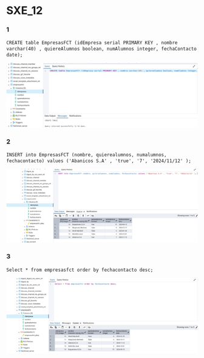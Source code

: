 # SXE_12

### 1 

```
CREATE table EmpresasFCT (idEmpresa serial PRIMARY KEY , nombre varchar(40) , quiereAlumnos boolean, numAlumnos integer, fechaContacto date);
```
![](https://github.com/VictorQuinoa/SXE_12/blob/main/1_12.png?raw=true)

### 2 

```
INSERT into EmpresasFCT (nombre, quierealumnos, numalumnos, fechacontacto) values ('Abanicos S.A' , 'true', '7', '2024/11/12' ); 
```

![](https://github.com/VictorQuinoa/SXE_12/blob/main/2.png?raw=true)

### 3 

```
Select * from empresasfct order by fechacontacto desc;
```

![](https://github.com/VictorQuinoa/SXE_12/blob/main/3_12.png?raw=true)
